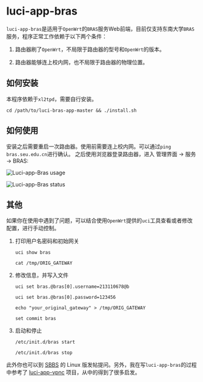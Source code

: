 luci-app-bras
=============

`luci-app-bras`是适用于`OpenWrt`的`BRAS`服务Web前端，目前仅支持东南大学`BRAS`服务，程序正常工作依赖于以下两个条件：

1. 路由器刷了`OpenWrt`，不局限于路由器的型号和`OpenWrt`的版本。

2. 路由器能够连上校内网，也不局限于路由器的物理位置。


如何安装
-------
本程序依赖于`xl2tpd`，需要自行安装。

```
cd /path/to/luci-bras-app-master && ./install.sh
```

如何使用
--------
安装之后需要重启一次路由器。使用前需要连上校内网。可以通过`ping bras.seu.edu.cn`进行确认。
之后使用浏览器登录路由器，进入 管理界面 -> 服务 -> BRAS:

![Luci-app-Bras usage](https://raw.github.com/xuchunyang/luci-app-bras/master/images/luci-app-bras.png)

![Luci-app-Bras status](https://raw.github.com/xuchunyang/luci-app-bras/master/images/status.png)

其他
----
如果你在使用中遇到了问题，可以结合使用`OpenWrt`提供的`uci`工具查看或者修改配置，进行手动控制。

1. 打印用户名密码和初始网关

   ```
   uci show bras
   ```

   ```
   cat /tmp/ORIG_GATEWAY
   ```

2. 修改信息，并写入文件

   ```
   uci set bras.@bras[0].username=213110678@b
   ```

   ```
   uci set bras.@bras[0].password=123456
   ```

   ```
   echo "your_original_gateway" > /tmp/ORIG_GATEWAY
   ```

   ```
   set commit bras
   ```

3. 启动和停止

   ```
   /etc/init.d/bras start
   ```

   ```
   /etc/init.d/bras stop
   ```

此外你也可以到 [SBBS][1] 的 Linux 版发帖提问。另外，我在写`luci-app-bras`的过程中参考了 [luci-app-vpnc][2] 项目，从中的得到了很多启发。

[1]: http://bbs.seu.edu.cn
[2]: https://github.com/tombatossals/luci-app-vpnc
